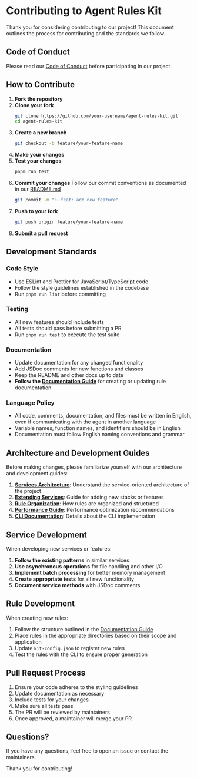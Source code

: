 # Contributing to Agent Rules Kit

Thank you for considering contributing to our project! This document outlines the process for contributing and the standards we follow.

## Code of Conduct

Please read our [Code of Conduct](CODE_OF_CONDUCT.md) before participating in our project.

## How to Contribute

1. **Fork the repository**
2. **Clone your fork**
    ```bash
    git clone https://github.com/your-username/agent-rules-kit.git
    cd agent-rules-kit
    ```
3. **Create a new branch**
    ```bash
    git checkout -b feature/your-feature-name
    ```
4. **Make your changes**
5. **Test your changes**
    ```bash
    pnpm run test
    ```
6. **Commit your changes**
   Follow our commit conventions as documented in our [README.md](README.md#commit-conventions)
    ```bash
    git commit -m "✨ feat: add new feature"
    ```
7. **Push to your fork**
    ```bash
    git push origin feature/your-feature-name
    ```
8. **Submit a pull request**

## Development Standards

### Code Style

-   Use ESLint and Prettier for JavaScript/TypeScript code
-   Follow the style guidelines established in the codebase
-   Run `pnpm run lint` before committing

### Testing

-   All new features should include tests
-   All tests should pass before submitting a PR
-   Run `pnpm run test` to execute the test suite

### Documentation

-   Update documentation for any changed functionality
-   Add JSDoc comments for new functions and classes
-   Keep the README and other docs up to date
-   **Follow the [Documentation Guide](docs/documentation-guide.md)** for creating or updating rule documentation

### Language Policy

-   All code, comments, documentation, and files must be written in English, even if communicating with the agent in another language
-   Variable names, function names, and identifiers should be in English
-   Documentation must follow English naming conventions and grammar

## Architecture and Development Guides

Before making changes, please familiarize yourself with our architecture and development guides:

1. **[Services Architecture](docs/services-architecture.md)**: Understand the service-oriented architecture of the project
2. **[Extending Services](docs/extending-services.md)**: Guide for adding new stacks or features
3. **[Rule Organization](docs/rule_organization.md)**: How rules are organized and structured
4. **[Performance Guide](docs/performance-guide.md)**: Performance optimization recommendations
5. **[CLI Documentation](docs/cli.md)**: Details about the CLI implementation

## Service Development

When developing new services or features:

1. **Follow the existing patterns** in similar services
2. **Use asynchronous operations** for file handling and other I/O
3. **Implement batch processing** for better memory management
4. **Create appropriate tests** for all new functionality
5. **Document service methods** with JSDoc comments

## Rule Development

When creating new rules:

1. Follow the structure outlined in the [Documentation Guide](docs/documentation-guide.md)
2. Place rules in the appropriate directories based on their scope and application
3. Update `kit-config.json` to register new rules
4. Test the rules with the CLI to ensure proper generation

## Pull Request Process

1. Ensure your code adheres to the styling guidelines
2. Update documentation as necessary
3. Include tests for your changes
4. Make sure all tests pass
5. The PR will be reviewed by maintainers
6. Once approved, a maintainer will merge your PR

## Questions?

If you have any questions, feel free to open an issue or contact the maintainers.

Thank you for contributing!
